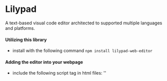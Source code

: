 # Lilypad

A text-based visual code editor architected to supported multiple languages and platforms.

#### Utilizing this library
- install with the following command `npm install lilypad-web-editor`

#### Adding the editor into your webpage
- include the following script tag in html files: '<script src="./node_modules/lilypad-web-editor/editor.js"></script>'
